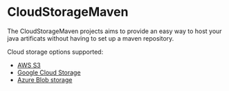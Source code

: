 # CloudStorageMaven

The CloudStorageMaven projects aims to provide an easy way to host your java artificats without having to set up a maven repository.

Cloud storage options supported:

* [AWS S3](https://github.com/gkatzioura/CloudStorageMaven/tree/master/S3StorageWagon)
* [Google Cloud Storage](https://github.com/gkatzioura/CloudStorageMaven/tree/master/GoogleStorageWagon)
* [Azure Blob storage](https://github.com/gkatzioura/CloudStorageMaven/tree/master/AzureStorageWagon)
